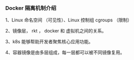 ### Docker 隔离机制介绍

1、Linux 命名空间 （可见性）、Linux 控制组 cgroups （限制）

2、镜像层， rkt ， docker 和 虚拟机之间的关系。 

3、k8s 能够帮助开发者聚焦核心应用功能。

4、容器镜像是由多层组成，每一层都可以被不同镜像复用。

